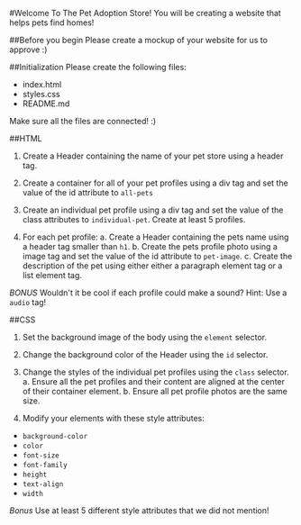 #Welcome To The Pet Adoption Store!
You will be creating a website that helps pets find homes!

##Before you begin
Please create a mockup of your website for us to approve :)

##Initialization
Please create the following files:
- index.html
- styles.css
- README.md

Make sure all the files are connected! :)

##HTML
1. Create a Header containing the name of your pet store using a header tag.

2. Create a container for all of your pet profiles using a div tag and set the value of the id attribute to `all-pets`

3. Create an individual pet profile using a div tag and set the value of the class attributes to `individual-pet`. Create at least 5 profiles.

4. For each pet profile:
  a. Create a Header containing the pets name using a header tag smaller than `h1`.
  b. Create the pets profile photo using a image tag and set the value of the id attribute to `pet-image`.
  c. Create the description of the pet using either either a paragraph element tag or a list element tag.

*BONUS* Wouldn't it be cool if each profile could make a sound?
Hint: Use a `audio` tag!

##CSS
1. Set the background image of the body using the `element` selector.

2. Change the background color of the Header using the `id` selector.

3. Change the styles of the individual pet profiles using the `class` selector.
  a. Ensure all the pet profiles and their content are aligned at the center of their container element.
  b. Ensure all pet profile photos are the same size.

4. Modify your elements with these style attributes:
  - `background-color`
  - `color`
  - `font-size`
  - `font-family`
  - `height`
  - `text-align`
  - `width`

*Bonus* Use at least 5 different style attributes that we did not mention!
